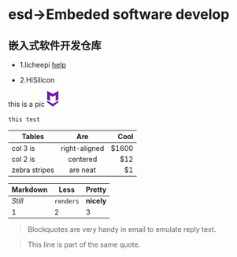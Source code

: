 # esd->Embeded software develop

## 嵌入式软件开发仓库

* 1.licheepi     [help](www.baidu.com)

* 2.HiSilicon

this is a pic![alt text](https://github.com/adam-p/markdown-here/raw/master/src/common/images/icon32.png "Logo Title Text 1")

```c
this test 
```

| Tables        | Are           | Cool  |
| ------------- |:-------------:| -----:|
| col 3 is      | right-aligned | $1600 |
| col 2 is      | centered      |   $12 |
| zebra stripes | are neat      |    $1 |

Markdown | Less | Pretty
--- | --- | ---
*Still* | `renders` | **nicely**
1 | 2 | 3

> Blockquotes are very handy in email to emulate reply text.

> This line is part of the same quote.

